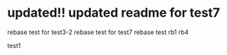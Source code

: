 # updated!! updated readme for test7
rebase test for test3-2
rebase test for test7
rebase test
rb1
rb4

test1
